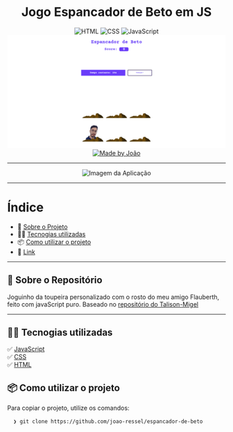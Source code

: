 <h1 align="center">
 Jogo Espancador de Beto em JS
</h1>

<p align="center">
  <img alt="HTML" src="https://img.shields.io/badge/HTML-orange">

  <img alt="CSS" src="https://img.shields.io/badge/CSS-red">
 
  <img alt="JavaScript" src="https://img.shields.io/badge/JavaScript-yellow">

  <br>
  
  <img src="./jogo-espancador-de-beto.png"/>

  <a href="https://www.linkedin.com/in/joao-ressel/">
    <img alt="Made by João" src="https://github.com/joao-ressel.png">
  </a>
</p>

---

<p align="center">
  <img alt="Imagem da Aplicação" src="mole.jpg" />
</p>

---

#  Índice

- :rocket: [Sobre o Projeto](#rocket-sobre-o-projeto)
- 👨‍💻️ [Tecnogias utilizadas](#%EF%B8%8F-tecnogias-utilizadas)
- 📦️ [Como utilizar o projeto](#%EF%B8%8F-como-utilizar-o-projeto)
- :rocket: [Link](#link)
---

## :rocket: Sobre o Repositório

Joguinho da toupeira personalizado com o rosto do meu amigo Flauberth, feito com javaScript puro.
Baseado no [repositório do Talison-Migel](https://github.com/Talison-Miguel/Jogo-Da-Topeira-JS)

---

## 👨‍💻️ Tecnogias utilizadas

✅ [ JavaScript ](https://developer.mozilla.org/pt-BR/docs/Web/JavaScript) <br/>
✅ [ CSS ](https://developer.mozilla.org/pt-BR/docs/Web/CSS) <br/>
✅ [ HTML ](https://developer.mozilla.org/pt-BR/docs/Web/HTML) <br/>

## 📦️ Como utilizar o projeto

Para copiar o projeto, utilize os comandos:

```bash
  ❯ git clone https://github.com/joao-ressel/espancador-de-beto
```

